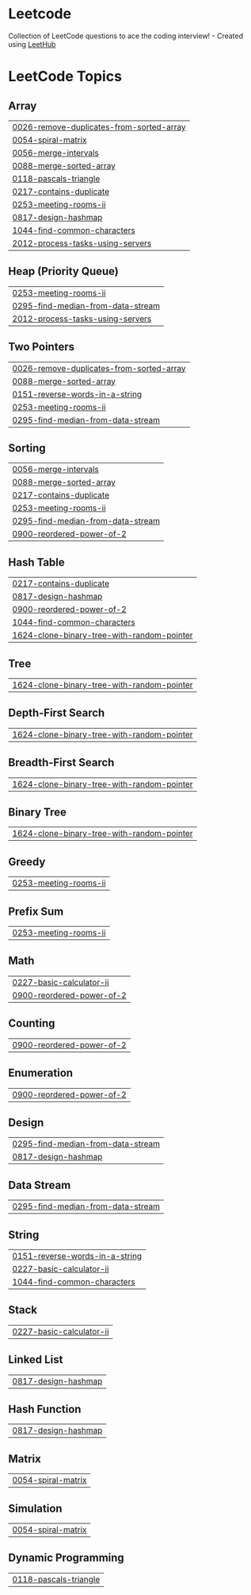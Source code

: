 # Leetcode
Collection of LeetCode questions to ace the coding interview! - Created using [LeetHub](https://github.com/QasimWani/LeetHub)

<!---LeetCode Topics Start-->
# LeetCode Topics
## Array
|  |
| ------- |
| [0026-remove-duplicates-from-sorted-array](https://github.com/Kira-1212/Leetcode/tree/master/0026-remove-duplicates-from-sorted-array) |
| [0054-spiral-matrix](https://github.com/Kira-1212/Leetcode/tree/master/0054-spiral-matrix) |
| [0056-merge-intervals](https://github.com/Kira-1212/Leetcode/tree/master/0056-merge-intervals) |
| [0088-merge-sorted-array](https://github.com/Kira-1212/Leetcode/tree/master/0088-merge-sorted-array) |
| [0118-pascals-triangle](https://github.com/Kira-1212/Leetcode/tree/master/0118-pascals-triangle) |
| [0217-contains-duplicate](https://github.com/Kira-1212/Leetcode/tree/master/0217-contains-duplicate) |
| [0253-meeting-rooms-ii](https://github.com/Kira-1212/Leetcode/tree/master/0253-meeting-rooms-ii) |
| [0817-design-hashmap](https://github.com/Kira-1212/Leetcode/tree/master/0817-design-hashmap) |
| [1044-find-common-characters](https://github.com/Kira-1212/Leetcode/tree/master/1044-find-common-characters) |
| [2012-process-tasks-using-servers](https://github.com/Kira-1212/Leetcode/tree/master/2012-process-tasks-using-servers) |
## Heap (Priority Queue)
|  |
| ------- |
| [0253-meeting-rooms-ii](https://github.com/Kira-1212/Leetcode/tree/master/0253-meeting-rooms-ii) |
| [0295-find-median-from-data-stream](https://github.com/Kira-1212/Leetcode/tree/master/0295-find-median-from-data-stream) |
| [2012-process-tasks-using-servers](https://github.com/Kira-1212/Leetcode/tree/master/2012-process-tasks-using-servers) |
## Two Pointers
|  |
| ------- |
| [0026-remove-duplicates-from-sorted-array](https://github.com/Kira-1212/Leetcode/tree/master/0026-remove-duplicates-from-sorted-array) |
| [0088-merge-sorted-array](https://github.com/Kira-1212/Leetcode/tree/master/0088-merge-sorted-array) |
| [0151-reverse-words-in-a-string](https://github.com/Kira-1212/Leetcode/tree/master/0151-reverse-words-in-a-string) |
| [0253-meeting-rooms-ii](https://github.com/Kira-1212/Leetcode/tree/master/0253-meeting-rooms-ii) |
| [0295-find-median-from-data-stream](https://github.com/Kira-1212/Leetcode/tree/master/0295-find-median-from-data-stream) |
## Sorting
|  |
| ------- |
| [0056-merge-intervals](https://github.com/Kira-1212/Leetcode/tree/master/0056-merge-intervals) |
| [0088-merge-sorted-array](https://github.com/Kira-1212/Leetcode/tree/master/0088-merge-sorted-array) |
| [0217-contains-duplicate](https://github.com/Kira-1212/Leetcode/tree/master/0217-contains-duplicate) |
| [0253-meeting-rooms-ii](https://github.com/Kira-1212/Leetcode/tree/master/0253-meeting-rooms-ii) |
| [0295-find-median-from-data-stream](https://github.com/Kira-1212/Leetcode/tree/master/0295-find-median-from-data-stream) |
| [0900-reordered-power-of-2](https://github.com/Kira-1212/Leetcode/tree/master/0900-reordered-power-of-2) |
## Hash Table
|  |
| ------- |
| [0217-contains-duplicate](https://github.com/Kira-1212/Leetcode/tree/master/0217-contains-duplicate) |
| [0817-design-hashmap](https://github.com/Kira-1212/Leetcode/tree/master/0817-design-hashmap) |
| [0900-reordered-power-of-2](https://github.com/Kira-1212/Leetcode/tree/master/0900-reordered-power-of-2) |
| [1044-find-common-characters](https://github.com/Kira-1212/Leetcode/tree/master/1044-find-common-characters) |
| [1624-clone-binary-tree-with-random-pointer](https://github.com/Kira-1212/Leetcode/tree/master/1624-clone-binary-tree-with-random-pointer) |
## Tree
|  |
| ------- |
| [1624-clone-binary-tree-with-random-pointer](https://github.com/Kira-1212/Leetcode/tree/master/1624-clone-binary-tree-with-random-pointer) |
## Depth-First Search
|  |
| ------- |
| [1624-clone-binary-tree-with-random-pointer](https://github.com/Kira-1212/Leetcode/tree/master/1624-clone-binary-tree-with-random-pointer) |
## Breadth-First Search
|  |
| ------- |
| [1624-clone-binary-tree-with-random-pointer](https://github.com/Kira-1212/Leetcode/tree/master/1624-clone-binary-tree-with-random-pointer) |
## Binary Tree
|  |
| ------- |
| [1624-clone-binary-tree-with-random-pointer](https://github.com/Kira-1212/Leetcode/tree/master/1624-clone-binary-tree-with-random-pointer) |
## Greedy
|  |
| ------- |
| [0253-meeting-rooms-ii](https://github.com/Kira-1212/Leetcode/tree/master/0253-meeting-rooms-ii) |
## Prefix Sum
|  |
| ------- |
| [0253-meeting-rooms-ii](https://github.com/Kira-1212/Leetcode/tree/master/0253-meeting-rooms-ii) |
## Math
|  |
| ------- |
| [0227-basic-calculator-ii](https://github.com/Kira-1212/Leetcode/tree/master/0227-basic-calculator-ii) |
| [0900-reordered-power-of-2](https://github.com/Kira-1212/Leetcode/tree/master/0900-reordered-power-of-2) |
## Counting
|  |
| ------- |
| [0900-reordered-power-of-2](https://github.com/Kira-1212/Leetcode/tree/master/0900-reordered-power-of-2) |
## Enumeration
|  |
| ------- |
| [0900-reordered-power-of-2](https://github.com/Kira-1212/Leetcode/tree/master/0900-reordered-power-of-2) |
## Design
|  |
| ------- |
| [0295-find-median-from-data-stream](https://github.com/Kira-1212/Leetcode/tree/master/0295-find-median-from-data-stream) |
| [0817-design-hashmap](https://github.com/Kira-1212/Leetcode/tree/master/0817-design-hashmap) |
## Data Stream
|  |
| ------- |
| [0295-find-median-from-data-stream](https://github.com/Kira-1212/Leetcode/tree/master/0295-find-median-from-data-stream) |
## String
|  |
| ------- |
| [0151-reverse-words-in-a-string](https://github.com/Kira-1212/Leetcode/tree/master/0151-reverse-words-in-a-string) |
| [0227-basic-calculator-ii](https://github.com/Kira-1212/Leetcode/tree/master/0227-basic-calculator-ii) |
| [1044-find-common-characters](https://github.com/Kira-1212/Leetcode/tree/master/1044-find-common-characters) |
## Stack
|  |
| ------- |
| [0227-basic-calculator-ii](https://github.com/Kira-1212/Leetcode/tree/master/0227-basic-calculator-ii) |
## Linked List
|  |
| ------- |
| [0817-design-hashmap](https://github.com/Kira-1212/Leetcode/tree/master/0817-design-hashmap) |
## Hash Function
|  |
| ------- |
| [0817-design-hashmap](https://github.com/Kira-1212/Leetcode/tree/master/0817-design-hashmap) |
## Matrix
|  |
| ------- |
| [0054-spiral-matrix](https://github.com/Kira-1212/Leetcode/tree/master/0054-spiral-matrix) |
## Simulation
|  |
| ------- |
| [0054-spiral-matrix](https://github.com/Kira-1212/Leetcode/tree/master/0054-spiral-matrix) |
## Dynamic Programming
|  |
| ------- |
| [0118-pascals-triangle](https://github.com/Kira-1212/Leetcode/tree/master/0118-pascals-triangle) |
<!---LeetCode Topics End-->